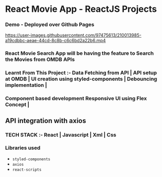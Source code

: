 # React Movie App - ReactJS Projects

### Demo - Deployed over Github Pages 

https://user-images.githubusercontent.com/97475613/210013985-a19cdbbc-aeae-44cd-8c8b-c6c6bd2a22b6.mp4

### React Movie Search App will be having the feature to Search the Movies from OMDB APIs

### Learnt From This Project :- Data Fetching from API | API setup at OMDB | UI creation using styled-components | Debouncing implementation |
### Component based development Responsive UI using Flex Concept |
## API integration with axios

### TECH STACK :- React | Javascript | Xml | Css 

### Libraries used
* `styled-components`
* `axios`
* `react-scripts`

